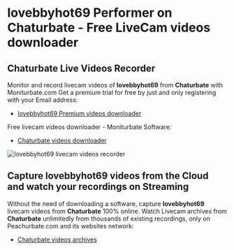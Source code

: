# lovebbyhot69 Performer on Chaturbate - Free LiveCam videos downloader

## Chaturbate Live Videos Recorder

Monitor and record livecam videos of **lovebbyhot69** from **Chaturbate** with Moniturbate.com
Get a premium trial for free by just and only registering with your Email address:
* [lovebbyhot69 Premium videos downloader](https://moniturbate.com/request-demo-licence-key.html)

Free livecam videos downloader - Moniturbate Software:
* [Chaturbate videos downloader](https://moniturbate.com/moniturbate-download-software.html)

![lovebbyhot69 livecam videos recorder](https://peachurnet.com/templates/moniturbate-software.png)


## Capture lovebbyhot69 videos from the Cloud and watch your recordings on Streaming

Without the need of downloading a software, capture **lovebbyhot69** livecam videos from **Chaturbate** 100% online.
Watch Livecam archives from **Chaturbate** unlimitedly from thousands of existing recordings, only on Peachurbate.com and its websites network:
* [Chaturbate videos archives](https://peachurnet.com/)